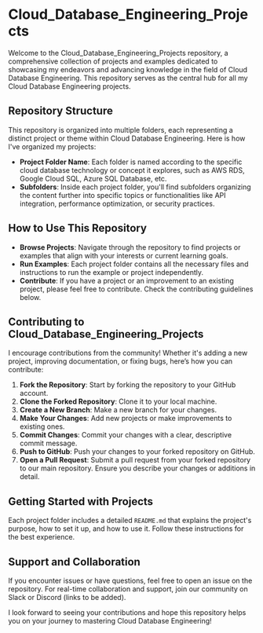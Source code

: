 # Cloud_Database_Engineering_Projects
Welcome to the Cloud_Database_Engineering_Projects repository, a comprehensive collection of projects and examples dedicated to showcasing my endeavors and advancing knowledge in the field of Cloud Database Engineering. This repository serves as the central hub for all my Cloud Database Engineering projects.

## Repository Structure
This repository is organized into multiple folders, each representing a distinct project or theme within Cloud Database Engineering. Here is how I've organized my projects:

- **Project Folder Name**: Each folder is named according to the specific cloud database technology or concept it explores, such as AWS RDS, Google Cloud SQL, Azure SQL Database, etc.
- **Subfolders**: Inside each project folder, you'll find subfolders organizing the content further into specific topics or functionalities like API integration, performance optimization, or security practices.

## How to Use This Repository
- **Browse Projects**: Navigate through the repository to find projects or examples that align with your interests or current learning goals.
- **Run Examples**: Each project folder contains all the necessary files and instructions to run the example or project independently.
- **Contribute**: If you have a project or an improvement to an existing project, please feel free to contribute. Check the contributing guidelines below.

## Contributing to Cloud_Database_Engineering_Projects
I encourage contributions from the community! Whether it's adding a new project, improving documentation, or fixing bugs, here’s how you can contribute:

1. **Fork the Repository**: Start by forking the repository to your GitHub account.
2. **Clone the Forked Repository**: Clone it to your local machine.
3. **Create a New Branch**: Make a new branch for your changes.
4. **Make Your Changes**: Add new projects or make improvements to existing ones.
5. **Commit Changes**: Commit your changes with a clear, descriptive commit message.
6. **Push to GitHub**: Push your changes to your forked repository on GitHub.
7. **Open a Pull Request**: Submit a pull request from your forked repository to our main repository. Ensure you describe your changes or additions in detail.

## Getting Started with Projects
Each project folder includes a detailed `README.md` that explains the project's purpose, how to set it up, and how to use it. Follow these instructions for the best experience.

## Support and Collaboration
If you encounter issues or have questions, feel free to open an issue on the repository. For real-time collaboration and support, join our community on Slack or Discord (links to be added).

I look forward to seeing your contributions and hope this repository helps you on your journey to mastering Cloud Database Engineering!
